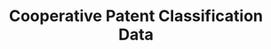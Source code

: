 ---
layout: default
bigquery: https://console.cloud.google.com/bigquery?p=patents-public-data&d=cpc&page=dataset
citation: '“Cooperative Patent Classification” by the EPO and USPTO, for public use. '
contributors: EPO, USPTO
cost: None
description: Cooperative Patent Classification Data contains the scheme and definitions
  of the Cooperative Patent Classification system for classifying patent documents.
  The CPC is the result of a partnership between the EPO and the USPTO in their joint
  effort to develop a common, internationally compatible classification system for
  technical documents, in particular patent publications, which will be used by both
  offices in the patent granting process
documentation: https://www.cooperativepatentclassification.org/cpcSchemeAndDefinitions
last_edit: 04/10/2022, 07:22:02
location: https://www.cooperativepatentclassification.org/index
maintained_by: USPTO, EPO
schema_fields:
- notAllocatable
- residualReferences
- informativeReferences
- limiting_references
- glossary
- applicationReferences
- additional_only
- definition
- informative_references
- residual_references
- level
- child_groups
- childGroups
- sizeCache
- synonyms
- breakdownCode
- ipc_concordant
- parents
- title_part
- children
- breakdown_code
- title_full
- symbol
- status
- titlePart
- titleFull
- limitingReferences
- dateRevised
- not_allocatable
- ipcConcordant
- application_references
- date_revised
shortname: cooperative_patent_classification
tags:
- patents
- science
title: Cooperative Patent Classification Data
uuid: 984374a7-16e9-4b35-9445-458daceb01bf
---